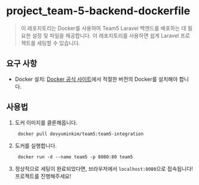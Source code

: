 # project_team-5-backend-dockerfile
> 이 레포지토리는 Docker를 사용하여 Team5 Laravel 백엔드를 배포하는 데 필요한 설정 및 파일을 제공합니다. 이 레포지토리를 사용하면 쉽게 Laravel 프로젝트를 세팅할 수 있습니다.

## 요구 사항
- Docker 설치: [Docker 공식 사이트](https://docs.docker.com/get-docker/)에서 적절한 버전의 Docker를 설치해야 합니다.

## 사용법
1. 도커 이미지를 클론해옵니다.
   ```docker
    docker pull devyuminkim/team5:team5-integration
   ```
2. 도커를 실행합니다.
   ```docker
    docker run -d --name team5 -p 8080:80 team5
   ```
3. 정상적으로 세팅이 완료되었다면, 브라우저에서 `localhost:8080`으로 접속됩니다! 프로젝트를 진행해주세요!
